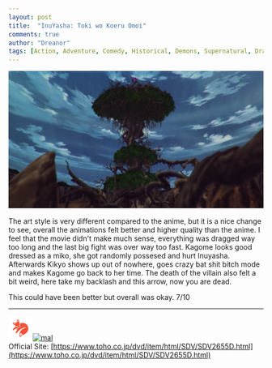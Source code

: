 ```yaml
---
layout: post
title:  "InuYasha: Toki wo Koeru Omoi"
comments: true
author: "Dreanor"
tags: [Action, Adventure, Comedy, Historical, Demons, Supernatural, Drama, Magic, Romance, Fantasy, Shounen, InuYasha]
---
```


![img](..\assets\posts\inuyasha_movie_1.jpg)

The art style is very different compared to the anime, but it is a nice change to see, overall the animations felt better and higher quality than the anime.
I feel that the movie didn't make much sense, everything was dragged way too long and the last big fight was over way too fast. Kagome looks good dressed as a miko, she got randomly possesed and hurt Inuyasha. Afterwards Kikyo shows up out of nowhere, goes crazy bat shit bitch mode and makes Kagome go back to her time.
The death of the villain also felt a bit weird, here take my backlash and this arrow, now you are dead.
  
This could have been better but overall was okay. 7/10

---

[![kitsu](..\assets\kitsu.png)](https://kitsu.io/anime/inuyasha-toki-wo-koeru-omoi)[![mal](..\assets\mal.ico)](https://myanimelist.net/anime/452/InuYasha_Movie_1__Toki_wo_Koeru_Omoi)  
Official Site: [https://www.toho.co.jp/dvd/item/html/SDV/SDV2655D.html](https://www.toho.co.jp/dvd/item/html/SDV/SDV2655D.html)  